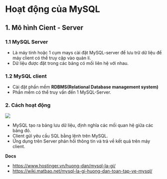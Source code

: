 # Hoạt động của MySQL
## 1. Mô hình Cient - Server
### 1.1 MySQL Server
- Là máy tính hoặc 1 cụm mays cài đặt MySQL-server để lưu trữ dữ liệu để máy client có thể truy cập vào quản lí.
- Dữ liệu được đặt trong các bảng có mối liên hệ với nhau.

### 1.2 MySQL client
- Cài đặt phần mềm **RDBMS(Relational Database management system)**
- Phần mềm có thể truy vấn đến 1 MySQL-Server.

### 2. Cách hoạt động 

![](https://wiki.matbao.net/wp-content/uploads/2019/09/mysql-la-gi-cach-mysql-van-hanh-kha-don-gian.png)

- MySQL tạo ra bảng lưu dữ liệu, định nghĩa các mối quan hệ giữa các bảng đó.
- Client gửi yêu cầu SQL bằng lệnh trên MySQL.
- Ứng dụng trên Server phản hồi thông tin và trả về kết quả trên máy client.

__Docs__
- https://www.hostinger.vn/huong-dan/mysql-la-gi/
- https://wiki.matbao.net/mysql-la-gi-huong-dan-toan-tap-ve-mysql/
